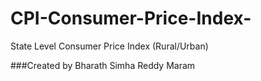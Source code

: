 # CPI-Consumer-Price-Index-
State Level Consumer Price Index (Rural/Urban)


###Created by Bharath Simha Reddy Maram
